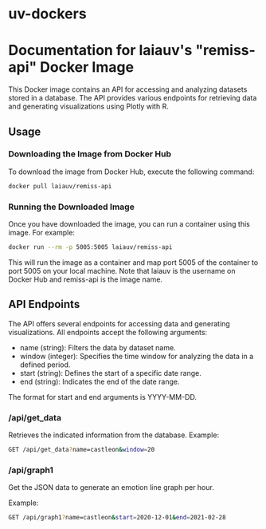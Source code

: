 # uv-dockers
# Documentation for laiauv's "remiss-api" Docker Image

This Docker image contains an API for accessing and analyzing datasets stored in a database. The API provides various endpoints for retrieving data and generating visualizations using Plotly with R.

## Usage

### Downloading the Image from Docker Hub

To download the image from Docker Hub, execute the following command:

```bash
docker pull laiauv/remiss-api
```

### Running the Downloaded Image

Once you have downloaded the image, you can run a container using this image. For example:

```bash
docker run --rm -p 5005:5005 laiauv/remiss-api
```

This will run the image as a container and map port 5005 of the container to port 5005 on your local machine.
Note that laiauv is the username on Docker Hub and remiss-api is the image name.

## API Endpoints

The API offers several endpoints for accessing data and generating visualizations. All endpoints accept the following arguments:

* name (string): Filters the data by dataset name.
* window (integer): Specifies the time window for analyzing the data in a defined period.
* start (string): Defines the start of a specific date range.
* end (string): Indicates the end of the date range.

The format for start and end arguments is YYYY-MM-DD.

### /api/get_data

Retrieves the indicated information from the database.
Example:
```bash
GET /api/get_data?name=castleon&window=20
```

### /api/graph1

Get the JSON data to generate an emotion line graph per hour.

Example:
```bash
GET /api/graph1?name=castleon&start=2020-12-01&end=2021-02-28
```
